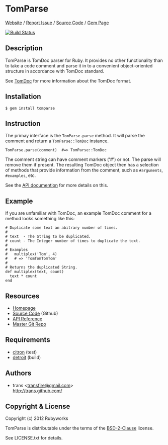 # TomParse

[Website](http://github.com/rubyworks/tomparse) /
[Report Issue](http://github.com/rubyworks/tomparse/issues) /
[Source Code](http://github.com/rubyworks/tomparse) /
[Gem Page](http://rubygems.org/gems/tomparse)

[![Build Status](https://secure.travis-ci.org/rubyworks/tomparse.png)](http://travis-ci.org/rubyworks/tomparse)


## Description

TomParse is TomDoc parser for Ruby. It provides no other functionality
than to take a code comment and parse it in to a convenient object-oriented
structure in accordance with TomDoc standard.

See [TomDoc](https://github.com/mojombo/tomdoc) for more information about
the TomDoc format.


## Installation

    $ gem install tomparse


## Instruction

The primay interface is the `TomParse.parse` method. It will parse the
comment and return a `TomParse::TomDoc` instance.

    TomParse.parse(comment)  #=> TomParse::TomDoc

The comment string can have comment markers ('#') or not. The
parse will remove them if present. The resulting TomDoc object
then has a selection of methods that provide information from
the comment, such as `#arguments`, `#examples`, etc.

See the [API documention](http://rubydoc.info/gems/tomparse/frames)
for more details on this.


## Example

If you are unfamiliar with TomDoc, an example TomDoc comment for a method
looks something like this:

    # Duplicate some text an abitrary number of times.
    #
    # text  - The String to be duplicated.
    # count - The Integer number of times to duplicate the text.
    #
    # Examples
    #   multiplex('Tom', 4)
    #   # => 'TomTomTomTom'
    #
    # Returns the duplicated String.
    def multiplex(text, count)
      text * count
    end


## Resources

<ul>
<li><a class="iresource" href="http://rubyworks.github.com/tomparse" name="home">Homepage</a></li>
<li><a class="iresource" href="http://github.com/rubyworks/tomparse" name="code">Source Code</a> (Github)</li>
<li><a class="iresource" href="http://rubydoc.info/gems/tomparse/frames" name="docs">API Reference</a></li>
<li><a class="irepository" href="http://github.com/rubyworks/tomparse/tomparse.git" name="upstream">Master Git Repo</a></li>
</ul>


## Requirements

<ul>
<li class="irequirement">
  <a class="name" href="http://rubyworks.github.com/qed/">citron</a> <span class="version"></span> <span class="groups">(test)</span>
</li>
<li class="irequirement">
  <a class="name" href="http://rubyworks.github.com/ae/">detroit</a> <span class="version"></span> <span class="groups">(build)</span>
</li>
</ul>


## Authors

<ul>
<li class="vcard iauthor">
  <span class="nickname">trans</span>
  <span>&lt;<a class="email" href="mailto:transfire@gmail.com">transfire@gmail.com</a>&gt;</span>
  <br/><a class="url" href="http://trans.gihub.com/">http://trans.github.com/</a>
</li>
</ul>


## Copyright & License

<div class="icopyright">
<p>Copyright (c) <span class="year">2012</span> <span class="holder">Rubyworks</span></p>

<p>TomParse is distributable under the terms of the <a href="http://www.spdx.org/licenses/BSD-2-Clause" rel="license">BSD-2-Clause</a> license.</p>

<p>See LICENSE.txt for details.</p>
</div>

